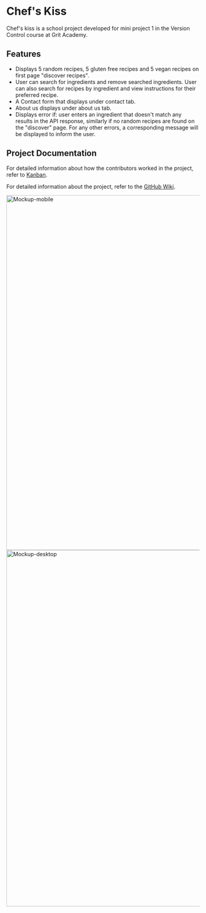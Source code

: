 # Chef's Kiss

Chef's kiss is a school project developed for mini project 1 in the Version Control course at Grit Academy.

## Features

- Displays 5 random recipes, 5 gluten free recipes and 5 vegan recipes on first page "discover recipes". 
- User can search for ingredients and remove searched ingredients. User can also search for recipes by ingredient and view instructions for their preferred recipe.
- A Contact form that displays under contact tab.
- About us displays under about us tab.
- Displays error if: user enters an ingredient that doesn't match any results in the API response, similarly if no random recipes are found on the "discover" page. For any other errors, a corresponding message will be displayed to inform the user.
  

## Project Documentation

For detailed information about how the contributors worked in the project, refer to [Kanban](https://github.com/users/tevee/projects/2/views/1).

For detailed information about the project, refer to the [GitHub Wiki](https://github.com/tevee/versionshantering-mp1/wiki).

<img width="926" alt="Mockup-mobile" src="https://github.com/tevee/versionshantering-mp1/assets/112814483/75cd57f8-3a90-4656-a3c0-2df7b4edcb3c">
<img width="930" alt="Mockup-desktop" src="https://github.com/tevee/versionshantering-mp1/assets/112814483/2f5933d9-92cc-456c-b35b-80908854630a">
